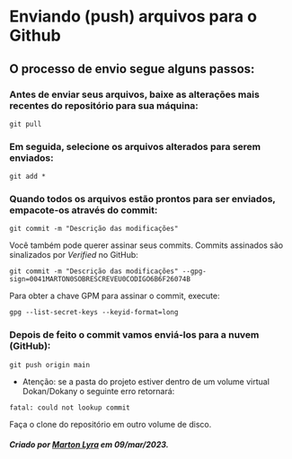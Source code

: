 # Enviando (push) arquivos para o Github

## O processo de envio segue alguns passos:

### Antes de enviar seus arquivos, baixe as alterações mais recentes do repositório para sua máquina:

`git pull`

### Em seguida, selecione os arquivos alterados para serem enviados:

`git add *`


### Quando todos os arquivos estão prontos para ser enviados, empacote-os através do commit:

`git commit -m "Descrição das modificações"`

Você também pode querer assinar seus commits. Commits assinados são sinalizados por _Verified_ no GitHub:

`git commit -m "Descrição das modificações" --gpg-sign=0041MARTON0SOBRESCREVEU0CODIGO6B6F26074B`

Para obter a chave GPM para assinar o commit, execute:

`gpg --list-secret-keys --keyid-format=long`

### Depois de feito o commit vamos enviá-los para a nuvem (GitHub):

`git push origin main`




* Atenção: se a pasta do projeto estiver dentro de um volume virtual Dokan/Dokany o seguinte erro retornará:

`fatal: could not lookup commit`

Faça o clone do repositório em outro volume de disco.


##### Criado por [Marton Lyra](https://github.com/MartonLyra) em 09/mar/2023.